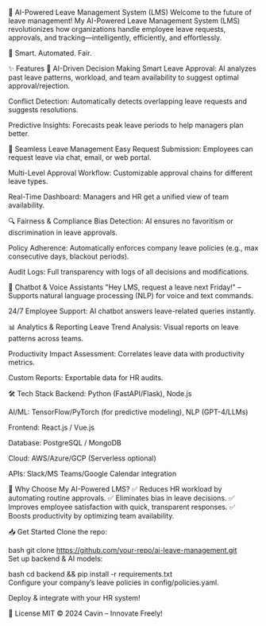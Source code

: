 🌟 AI-Powered Leave Management System (LMS)
Welcome to the future of leave management! My  AI-Powered Leave Management System (LMS) revolutionizes how organizations handle employee leave requests, approvals, and tracking—intelligently, efficiently, and effortlessly.

🚀 Smart. Automated. Fair.

✨ Features
🤖 AI-Driven Decision Making
Smart Leave Approval: AI analyzes past leave patterns, workload, and team availability to suggest optimal approval/rejection.

Conflict Detection: Automatically detects overlapping leave requests and suggests resolutions.

Predictive Insights: Forecasts peak leave periods to help managers plan better.

📅 Seamless Leave Management
Easy Request Submission: Employees can request leave via chat, email, or web portal.

Multi-Level Approval Workflow: Customizable approval chains for different leave types.

Real-Time Dashboard: Managers and HR get a unified view of team availability.

🔍 Fairness & Compliance
Bias Detection: AI ensures no favoritism or discrimination in leave approvals.

Policy Adherence: Automatically enforces company leave policies (e.g., max consecutive days, blackout periods).

Audit Logs: Full transparency with logs of all decisions and modifications.

💬 Chatbot & Voice Assistants
"Hey LMS, request a leave next Friday!" – Supports natural language processing (NLP) for voice and text commands.

24/7 Employee Support: AI chatbot answers leave-related queries instantly.

📊 Analytics & Reporting
Leave Trend Analysis: Visual reports on leave patterns across teams.

Productivity Impact Assessment: Correlates leave data with productivity metrics.

Custom Reports: Exportable data for HR audits.

🛠️ Tech Stack
Backend: Python (FastAPI/Flask), Node.js

AI/ML: TensorFlow/PyTorch (for predictive modeling), NLP (GPT-4/LLMs)

Frontend: React.js / Vue.js

Database: PostgreSQL / MongoDB

Cloud: AWS/Azure/GCP (Serverless optional)

APIs: Slack/MS Teams/Google Calendar integration

🚀 Why Choose My  AI-Powered LMS?
✅ Reduces HR workload by automating routine approvals.
✅ Eliminates bias in leave decisions.
✅ Improves employee satisfaction with quick, transparent responses.
✅ Boosts productivity by optimizing team availability.

📥 Get Started
Clone the repo:

bash
git clone https://github.com/your-repo/ai-leave-management.git  
Set up backend & AI models:

bash
cd backend && pip install -r requirements.txt  
Configure your company’s leave policies in config/policies.yaml.

Deploy & integrate with your HR system!

📜 License
MIT © 2024 Cavin – Innovate Freely!
